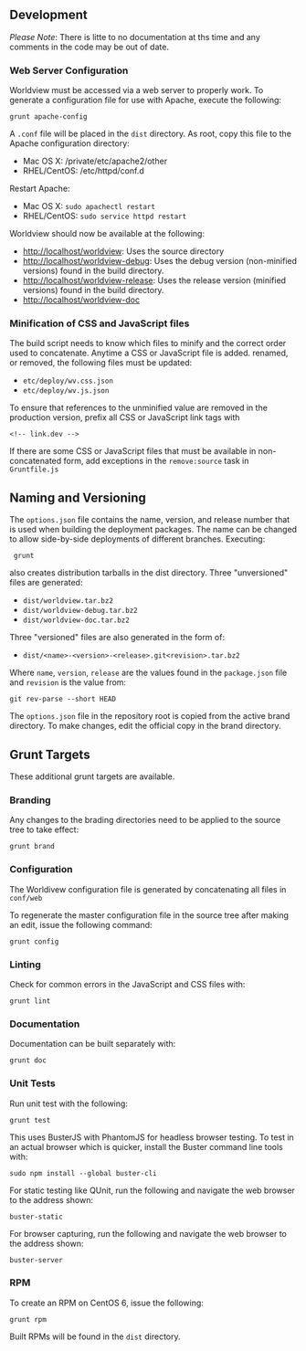 ## Development

*Please Note*: There is litte to no documentation at ths time and any
comments in the code may be out of date.

### Web Server Configuration

Worldview must be accessed via a web server to properly work. To generate
a configuration file for use with Apache, execute the following:

    grunt apache-config

A ``.conf`` file will be placed in the ``dist`` directory. As root, copy
this file to the Apache configuration directory:

* Mac OS X: /private/etc/apache2/other
* RHEL/CentOS: /etc/httpd/conf.d

Restart Apache:

* Mac OS X: ``sudo apachectl restart``
* RHEL/CentOS: ``sudo service httpd restart``

Worldview should now be available at the following:

* [http://localhost/worldview](http://localhost/worldview): Uses the source
directory
* [http://localhost/worldview-debug](http://localhost/worldview-debug):
Uses the debug version (non-minified versions) found in the build directory.
* [http://localhost/worldview-release](http://localhost/worldview-release):
Uses the release version (minified versions) found in the build directory.
* [http://localhost/worldview-doc](http://localhost/worldview-doc)


### Minification of CSS and JavaScript files

The build script needs to know which files to minify and the correct order used
to concatenate. Anytime a CSS or JavaScript file is added. renamed, or removed,
the following files must be updated:

* ``etc/deploy/wv.css.json``
* ``etc/deploy/wv.js.json``

To ensure that references to the unminified value are removed in the production
version, prefix all CSS or JavaScript link tags with

    <!-- link.dev -->

If there are some CSS or JavaScript files that must be available in
non-concatenated form, add exceptions in the ``remove:source`` task in
``Gruntfile.js``

## Naming and Versioning

The ``options.json`` file contains the name, version, and release number
that is used when building the deployment packages. The name can be changed
to allow side-by-side deployments of different branches. Executing:

     grunt

also creates distribution tarballs in the dist directory. Three "unversioned"
files are generated:

* ``dist/worldview.tar.bz2``
* ``dist/worldview-debug.tar.bz2``
* ``dist/worldview-doc.tar.bz2``

Three "versioned" files are also generated in the form of:

* ``dist/<name>-<version>-<release>.git<revision>.tar.bz2``

Where ``name``, ``version``, ``release`` are the values found in the
``package.json`` file and ``revision`` is the value from:

    git rev-parse --short HEAD

The ``options.json`` file in the repository root is copied from the
active brand directory. To make changes, edit the official copy in the
brand directory.


## Grunt Targets

These additional grunt targets are available.

### Branding

Any changes to the brading directories need to be applied to the source
tree to take effect:

    grunt brand


### Configuration

The Worldivew configuration file is generated by concatenating all files
in ``conf/web``

To regenerate the master configuration file in the source tree after making
an edit, issue the following command:

    grunt config


### Linting

Check for common errors in the JavaScript and CSS files with:

    grunt lint


### Documentation

Documentation can be built separately with:

    grunt doc

### Unit Tests

Run unit test with the following:

    grunt test

This uses BusterJS with PhantomJS for headless browser testing. To test in an
actual browser which is quicker, install the Buster command line tools
with:

    sudo npm install --global buster-cli

For static testing like QUnit, run the following and navigate the web browser
to the address shown:

    buster-static

For browser capturing, run the following and navigate the web browser to
the address shown:

    buster-server


### RPM

To create an RPM on CentOS 6, issue the following:

    grunt rpm

Built RPMs will be found in the ``dist`` directory.
